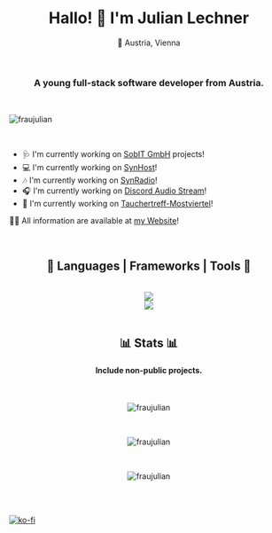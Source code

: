 <link rel="stylesheet" href="https://cdnjs.cloudflare.com/ajax/libs/font-awesome/6.5.1/css/all.min.css" integrity="sha512-DTOQO9RWCH3ppGqcWaEA1BIZOC6xxalwEsw9c2QQeAIftl+Vegovlnee1c9QX4TctnWMn13TZye+giMm8e2LwA==" crossorigin="anonymous" referrerpolicy="no-referrer" />

<h1 align="center">Hallo! 👋 I'm Julian Lechner</h1>
<p align="center">📍 Austria, Vienna</p>

<br>

<h3 align="center">A young full-stack software developer from Austria.</h3>

<br>

<p align="left"> <img src="https://komarev.com/ghpvc/?username=fraujulian&label=Profile%20views&color=0e75b6&style=flat" alt="fraujulian" /> </p>

<br>

- 🩺 I'm currently working on [SobIT GmbH](https://sobit.at/) projects!
- 💻 I'm currently working on [SynHost](https://synhost.de/)!
- 🎶 I'm currently working on [SynRadio](https://www.synradio.de/)!
- 🎧 I'm currently working on [Discord Audio Stream](https://www.npmjs.com/package/discord-audio-stream)!
- 🤿 I'm currently working on [Tauchertreff-Mostviertel](https://tauchertreff-mostviertel.at/)!

👨‍💻 All information are available at [my Website](https://www.fraujulian.xyz/)!

<br>

<h2 align="center">🧰 Languages | Frameworks | Tools 🧰</h2>
<div align="center">
  <br>
  <img src="https://skillicons.dev/icons?i=discord,stackoverflow,github,git,vscode,webstorm,rider,idea,linux,ubuntu,debian,cs,dotnet,html,css"> 
  <br>
  <img src="https://skillicons.dev/icons?i=,js,ts,nodejs,npm,express,angular,discordjs,mysql,sqlite,docker,nginx,azure,bash"/> <br>
</div>

<br>

<h2 align="center">📊 Stats 📊</h2>
<h4 align="center">Include non-public projects.</h4>
<div align="center">
  <br>
  <p><img src="https://github-readme-stats-git-main-fraujulians-projects.vercel.app/api/top-langs?username=fraujulian&show_icons=true&langs_count=10&hide=php,procfile&locale=en&layout=donut-vertical&theme=tokyonight" alt="fraujulian" /></p>
  <br>
  <p><img src="https://github-readme-stats-git-main-fraujulians-projects.vercel.app/api?username=fraujulian&show_icons=true&locale=en&theme=tokyonight" alt="fraujulian" /></p>
  <br>
  <p><img src="https://github-readme-streak-stats-opal-theta-98.vercel.app/?user=fraujulian&&theme=tokyonight" alt="fraujulian" /></p>
</div>

<br>
<br>

[![ko-fi](https://ko-fi.com/img/githubbutton_sm.svg)](https://ko-fi.com/E1E21HNLDS)
